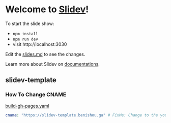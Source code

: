 # Welcome to [Slidev](https://github.com/slidevjs/slidev)!

To start the slide show:

- `npm install`
- `npm run dev`
- visit http://localhost:3030

Edit the [slides.md](./slides.md) to see the changes.

Learn more about Slidev on [documentations](https://sli.dev/).

## slidev-template

### How To Change CNAME
[build-gh-pages.yaml](.github/workflows/build-gh-pages.yaml)
```yaml
cname: "https://slidev-template.benishou.ga" # FixMe: Change to the your domain. 
```
